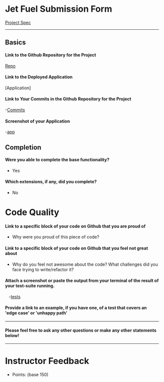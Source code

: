 # Jet Fuel Submission Form

 [Project Spec](http://frontend.turing.io/projects/jet-fuel.html)
 
 ------

## Basics
#### Link to the Github Repository for the Project
 [Repo](https://github.com/hilarylewis92/jetFuel)
 
#### Link to the Deployed Application
 [Application]
 
#### Link to Your Commits in the Github Repository for the Project
 
 -[Commits](https://github.com/hilarylewis92/jetFuel/commits/master)
 
#### Screenshot of your Application
 -[app](https://cloud.githubusercontent.com/assets/18403177/22384375/45e323ba-e48b-11e6-9519-414e2e21833e.png)
 
## Completion
 
#### Were you able to complete the base functionality?
 * Yes
 
 #### Which extensions, if any, did you complete?
 * No
 
 # Code Quality
 
#### Link to a specific block of your code on Github that you are proud of
 * Why were you proud of this piece of code?
 
#### Link to a specific block of your code on Github that you feel not great about
 * Why do you feel not awesome about the code? What challenges did you face trying to write/refactor it?
 
#### Attach a screenshot or paste the output from your terminal of the result of your test-suite running.
    -[tests](https://files.slack.com/files-tmb/T029P2S9M-F3WTHQUG1-fc78e952dc/screen_shot_2017-01-27_at_12.33.50_pm_1024.png)

#### Provide a link to an example, if you have one, of a test that covers an 'edge case' or 'unhappy path'
 
 -----
 
#### Please feel free to ask any other questions or make any other statements below!
 
 -----
 
# Instructor Feedback
 
 - Points: (base 150)
